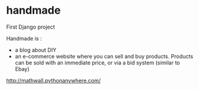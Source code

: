 # handmade

First Django project

Handmade is :
- a blog about DIY
- an e-commerce website where you can sell and buy products. Products can be sold with an immediate price, or via a bid system (similar to Ebay)

http://mathwall.pythonanywhere.com/
